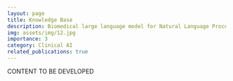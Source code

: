 ```yaml
---
layout: page
title: Knowledge Base
description: Biomedical large language model for Natural Language Processing (NLP), Biomedical Knowledge Graph
img: assets/img/12.jpg
importance: 3
category: Clinical AI
related_publications: true
---
```


CONTENT TO BE DEVELOPED